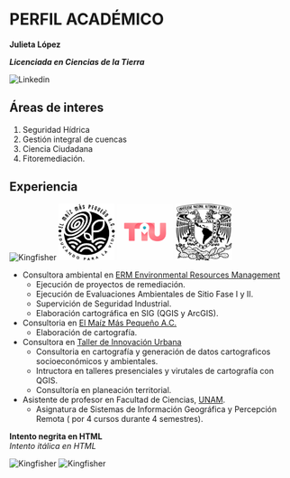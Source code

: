 # PERFIL ACADÉMICO

**Julieta López**

***Licenciada en Ciencias de la Tierra***

<img src="kingfisher.jpg" alt="Linkedin" width="150" height="100" onclick="window.open('https://www.linkedin.com/in/julieta-lópez-hernández/');" />

## Áreas de interes  
1. Seguridad Hídrica
2. Gestión integral de cuencas
3. Ciencia Ciudadana
4. Fitoremediación.

## Experiencia
<img src="https://www.erm.com/contentassets/5db737464e734daba2c2c49b85cf7045/erm-logo.jpg" alt="Kingfisher" width="150" height="100" /> <img src="logo.png" alt="Kingfisher" width="100" height="100" /> <img src="TIU.png" alt="Kingfisher" width="100" height="100" /> <img src="unam.png" alt="Kingfisher" width="100" height="100" />

- Consultora ambiental en [ERM Environmental Resources Management](https://www.erm.com)
  - Ejecución de proyectos de remediación.
  - Ejecución de Evaluaciones Ambientales de Sitio Fase I y II.
  - Supervición de Seguridad Industrial.
  - Elaboración cartográfica en SIG (QGIS y ArcGIS).
- Consultoria en [El Maíz Más Pequeño A.C.](https://www.elmaizmaspequeno.org/)
   - Elaboración de cartografía.
- Consultora en [Taller de Innovación Urbana](https://innovacionurbana.teachable.com/)
  - Consultoria en cartografía y generación de datos cartograficos socioeconómicos y ambientales.
  - Intructora en talleres presenciales y virutales de cartografía con QGIS.
  - Consultoría en planeación territorial.
- Asistente de profesor en Facultad de Ciencias, [UNAM](https://www.unam.mx/).
  - Asignatura de Sistemas de Información Geográfica y Percepción Remota ( por 4 cursos durante 4 semestres).

<strong>Intento negrita en HTML</strong>  
<em>Intento itálica en HTML</em>

<img src="kingfisher.jpg" alt="Kingfisher" width="100" height="100" /> <img src="kingfisher.jpg" alt="Kingfisher" width="100" height="75" />
